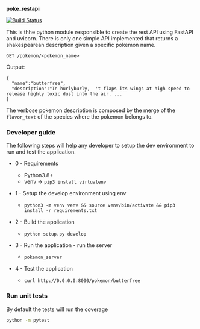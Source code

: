 
**poke_restapi**

[![Build Status](https://travis-ci.com/gpresazzi/shakespearean-pokemon.svg?branch=main)](https://travis-ci.com/gpresazzi/shakespearean-pokemon)


This is thhe python module responsible to create the rest API using FastAPI and uvicorn.
There is only one simple API implemented that returns a shakespearean description given a specific pokemon name.

`GET /pokemon/<pokemon_name>` 

Output: 
```
{
  "name":"butterfree",
  "description":"In hurlyburly,  't flaps its wings at high speed to release highly toxic dust into the air. ...
}
```

The verbose pokemon description is composed by the merge of the `flavor_text` of the species where the pokemon belongs to.

### Developer guide
The following steps will help any developer to setup the dev environment to run and test the application.

* 0 - Requirements
   * Python3.8+
   * venv -> `pip3 install virtualenv`

* 1 - Setup the develop environment using env
  * `python3 -m venv venv && source venv/bin/activate && pip3 install -r requirements.txt`
* 2 - Build the application
   * `python setup.py develop`
* 3 - Run the application - run the server
   * `pokemon_server`
* 4 - Test the application
   * `curl http://0.0.0.0:8000/pokemon/butterfree`

### Run unit tests
By default the tests will run the coverage

```bash
python -m pytest
```